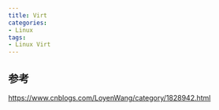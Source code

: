 ```yaml
---
title: Virt
categories: 
- Linux
tags:
- Linux Virt
---
```


## 参考
https://www.cnblogs.com/LoyenWang/category/1828942.html
